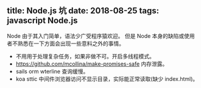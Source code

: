 title: Node.js 坑
date: 2018-08-25
tags: javascript Node.js
---

Node 由于其入门简单，语法少广受程序猿欢迎。 但是 Node 本身的缺陷或使用者不熟悉在一下方面会出现一些意料之外的事情。

- 不用用于处理复杂任务，如果非做不可。开启多线程模式。
- https://github.com/mcollina/make-promises-safe 内存泄露。
- sails orm wterline 查询缓慢。
- koa sttic 中间件浏览器访问不显示目录，实际能正常读取(缺少 index.html)。
